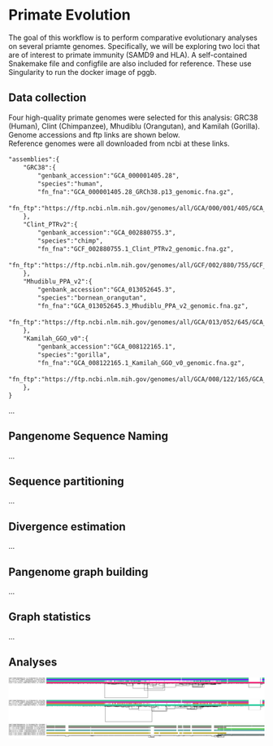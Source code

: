 # Primate Evolution

The goal of this workflow is to perform comparative evolutionary analyses on several priamte genomes. Specifically, we will be exploring two loci that are of interest to primate immunity (SAMD9 and HLA). A self-contained Snakemake file and configfile are also included for reference. These use Singularity to run the docker image of pggb.   

## Data collection
Four high-quality primate genomes were selected for this analysis: GRC38 (Human), Clint (Chimpanzee), Mhudiblu (Orangutan), and Kamilah (Gorilla).
Genome accessions and ftp links are shown below.  
Reference genomes were all downloaded from ncbi at these links.  


```
"assemblies":{
	"GRC38":{
		"genbank_accession":"GCA_000001405.28",
		"species":"human",
		"fn_fna":"GCA_000001405.28_GRCh38.p13_genomic.fna.gz",
		"fn_ftp":"https://ftp.ncbi.nlm.nih.gov/genomes/all/GCA/000/001/405/GCA_000001405.28_GRCh38.p13/GCA_000001405.28_GRCh38.p13_genomic.fna.gz",
	},
	"Clint_PTRv2":{
		"genbank_accession":"GCA_002880755.3",
		"species":"chimp",
		"fn_fna":"GCF_002880755.1_Clint_PTRv2_genomic.fna.gz",
		"fn_ftp":"https://ftp.ncbi.nlm.nih.gov/genomes/all/GCF/002/880/755/GCF_002880755.1_Clint_PTRv2/GCF_002880755.1_Clint_PTRv2_genomic.fna.gz"
	},
	"Mhudiblu_PPA_v2":{
		"genbank_accession":"GCA_013052645.3",
		"species":"bornean_orangutan",
		"fn_fna":"GCA_013052645.3_Mhudiblu_PPA_v2_genomic.fna.gz",
		"fn_ftp":"https://ftp.ncbi.nlm.nih.gov/genomes/all/GCA/013/052/645/GCA_013052645.3_Mhudiblu_PPA_v2/GCA_013052645.3_Mhudiblu_PPA_v2_genomic.fna.gz"
	},
	"Kamilah_GGO_v0":{
		"genbank_accession":"GCA_008122165.1",
		"species":"gorilla",
		"fn_fna":"GCA_008122165.1_Kamilah_GGO_v0_genomic.fna.gz",
		"fn_ftp":"https://ftp.ncbi.nlm.nih.gov/genomes/all/GCA/008/122/165/GCA_008122165.1_Kamilah_GGO_v0/GCA_008122165.1_Kamilah_GGO_v0_genomic.fna.gz"
	},
}
```

...


## Pangenome Sequence Naming
...


## Sequence partitioning
...


## Divergence estimation
...


## Pangenome graph building
...


## Graph statistics
...


## Analyses
![An ODGI viz visualization of the SAMD9 locus extracted from the Clint](data/out.chr7.10000/SAMD9_Clint/SAMD9_Clint.sorted.png)
![An ODGI viz visualization of the SAMD9 locus extracted against GRC38](data/out.chr7.10000/SAMD9_GRC38/SAMD9_GRC38.sorted.png)
![An ODGI viz visualization of the HLA locus](data/out.chr6.10000/HLA_GRC38/HLA_GRC38.sorted.png)
